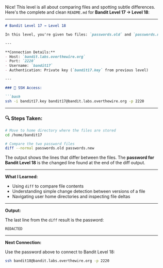 Nice! This level is all about comparing files and spotting subtle differences. Here's the complete and clean `README.md` for **Bandit Level 17 → Level 18**:

---

````markdown
# Bandit Level 17 → Level 18

In this level, you're given two files: `passwords.old` and `passwords.new`. The goal is to compare them and find the difference, which reveals the password for the next level.

---

**Connection Details:**
- Host: `bandit.labs.overthewire.org`
- Port: `2220`
- Username: `bandit17`
- Authentication: Private key (`bandit17.key` from previous level)

---

### 🔐 SSH Access:

```bash
ssh -i bandit17.key bandit17@bandit.labs.overthewire.org -p 2220
````

---

### 🔍 Steps Taken:

```bash
# Move to home directory where the files are stored
cd /home/bandit17

# Compare the two password files
diff --normal passwords.old passwords.new
```

The output shows the lines that differ between the files. The **password for Bandit Level 18** is the changed line found at the end of the diff output.

---

**What I Learned:**

* Using `diff` to compare file contents
* Understanding simple change detection between versions of a file
* Navigating user home directories and inspecting file deltas

---

**Output:**

The last line from the `diff` result is the password:

```text
REDACTED
```

---

**Next Connection:**

Use the password above to connect to Bandit Level 18:

```bash
ssh bandit18@bandit.labs.overthewire.org -p 2220
```